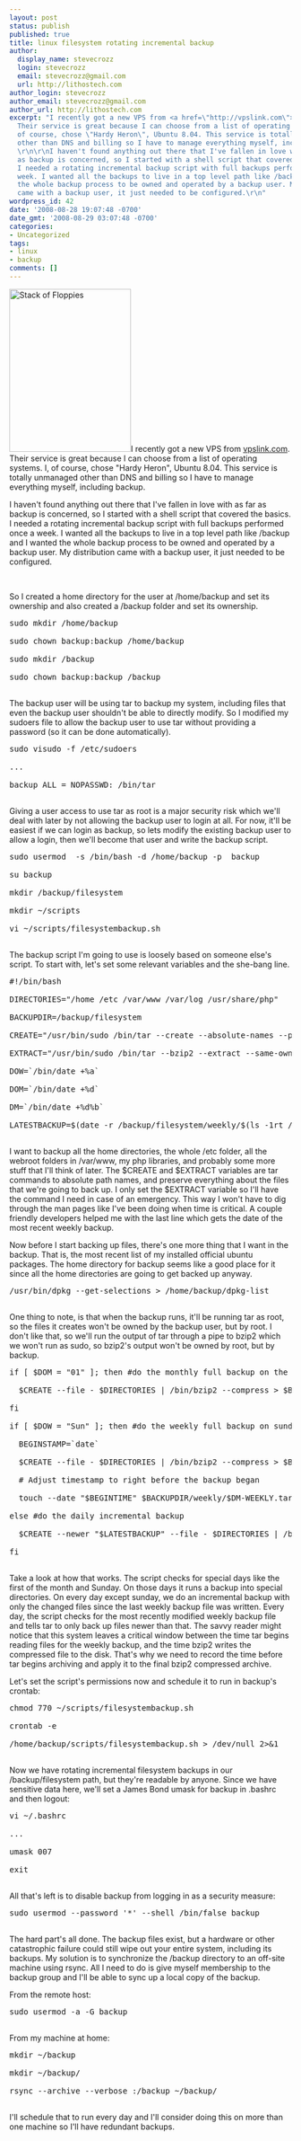 ```yaml
---
layout: post
status: publish
published: true
title: linux filesystem rotating incremental backup
author:
  display_name: stevecrozz
  login: stevecrozz
  email: stevecrozz@gmail.com
  url: http://lithostech.com
author_login: stevecrozz
author_email: stevecrozz@gmail.com
author_url: http://lithostech.com
excerpt: "I recently got a new VPS from <a href=\"http://vpslink.com\">vpslink.com</a>.
  Their service is great because I can choose from a list of operating systems. I,
  of course, chose \"Hardy Heron\", Ubuntu 8.04. This service is totally unmanaged
  other than DNS and billing so I have to manage everything myself, including backup.
  \r\n\r\nI haven't found anything out there that I've fallen in love with as far
  as backup is concerned, so I started with a shell script that covered the basics.
  I needed a rotating incremental backup script with full backups performed once a
  week. I wanted all the backups to live in a top level path like /backup and I wanted
  the whole backup process to be owned and operated by a backup user. My distribution
  came with a backup user, it just needed to be configured.\r\n"
wordpress_id: 42
date: '2008-08-28 19:07:48 -0700'
date_gmt: '2008-08-29 03:07:48 -0700'
categories:
- Uncategorized
tags:
- linux
- backup
comments: []
---
```

<p><a href="http://www.flickr.com/photos/oxtopus/143202024"><img src="http://lithostech.com/wp-content/uploads/2008/08/4136613234_dc76ee0d99_o-217x290.jpg" alt="Stack of Floppies" width="217" height="290" class="alignleft size-medium wp-image-549" /></a>I recently got a new VPS from <a href="http://vpslink.com">vpslink.com</a>. Their service is great because I can choose from a list of operating systems. I, of course, chose "Hardy Heron", Ubuntu 8.04. This service is totally unmanaged other than DNS and billing so I have to manage everything myself, including backup.</p></p>
<p>I haven't found anything out there that I've fallen in love with as far as backup is concerned, so I started with a shell script that covered the basics. I needed a rotating incremental backup script with full backups performed once a week. I wanted all the backups to live in a top level path like /backup and I wanted the whole backup process to be owned and operated by a backup user. My distribution came with a backup user, it just needed to be configured.</p><br />
<a id="more"></a><a id="more-42"></a></p>
<p>So I created a home directory for the user at /home/backup and set its ownership and also created a /backup folder and set its ownership.</p></p>
<pre>
sudo mkdir /home/backup<br />
sudo chown backup:backup /home/backup<br />
sudo mkdir /backup<br />
sudo chown backup:backup /backup<br />
</pre></p>
<p>The backup user will be using tar to backup my system, including files that even the backup user shouldn't be able to directly modify. So I modified my sudoers file to allow the backup user to use tar without providing a password (so it can be done automatically).</p></p>
<pre>
sudo visudo -f /etc/sudoers<br />
...<br />
backup ALL = NOPASSWD: /bin/tar<br />
</pre></p>
<p>Giving a user access to use tar as root is a major security risk which we'll deal with later by not allowing the backup user to login at all. For now, it'll be easiest if we can login as backup, so lets modify the existing backup user to allow a login, then we'll become that user and write the backup script.</p></p>
<pre>
sudo usermod  -s /bin/bash -d /home/backup -p <somepassword> backup<br />
su backup<br />
mkdir /backup/filesystem<br />
mkdir ~/scripts<br />
vi ~/scripts/filesystembackup.sh<br />
</pre></p>
<p>The backup script I'm going to use is loosely based on someone else's script. To start with, let's set some relevant variables and the she-bang line.</p></p>
<pre>
#!/bin/bash<br />
DIRECTORIES="/home /etc /var/www /var/log /usr/share/php"<br />
BACKUPDIR=/backup/filesystem<br />
CREATE="/usr/bin/sudo /bin/tar --create --absolute-names --preserve --same-owner"<br />
EXTRACT="/usr/bin/sudo /bin/tar --bzip2 --extract --same-owner --preserve --absolute-names --file"<br />
DOW=`/bin/date +%a`<br />
DOM=`/bin/date +%d`<br />
DM=`/bin/date +%d%b`<br />
LATESTBACKUP=$(date -r /backup/filesystem/weekly/$(ls -1rt /backup/filesystem/weekly/|tail -1))<br />
</pre></p>
<p>I want to backup all the home directories, the whole /etc folder, all the webroot folders in /var/www, my php libraries, and probably some more stuff that I'll think of later. The $CREATE and $EXTRACT variables are tar commands to absolute path names, and preserve everything about the files that we're going to back up. I only set the $EXTRACT variable so I'll have the command I need in case of an emergency. This way I won't have to dig through the man pages like I've been doing when time is critical. A couple friendly developers helped me with the last line which gets the date of the most recent weekly backup.</p></p>
<p>Now before I start backing up files, there's one more thing that I want in the backup. That is, the most recent list of my installed official ubuntu packages. The home directory for backup seems like a good place for it since all the home directories are going to get backed up anyway.</p></p>
<pre>
/usr/bin/dpkg --get-selections > /home/backup/dpkg-list<br />
</pre></p>
<p>One thing to note, is that when the backup runs, it'll be running tar as root, so the files it creates won't be owned by the backup user, but by root. I don't like that, so we'll run the output of tar through a pipe to bzip2 which we won't run as sudo, so bzip2's output won't be owned by root, but by backup.</p></p>
<pre>
if [ $DOM = "01" ]; then #do the monthly full backup on the first of the month<br />
  $CREATE --file - $DIRECTORIES | /bin/bzip2 --compress > $BACKUPDIR/monthly/$DM.tar.bz2<br />
fi<br />
if [ $DOW = "Sun" ]; then #do the weekly full backup on sundays<br />
  BEGINSTAMP=`date`<br />
  $CREATE --file - $DIRECTORIES | /bin/bzip2 --compress > $BACKUPDIR/weekly/$DM-WEEKLY.tar.bz2<br />
  # Adjust timestamp to right before the backup began<br />
  touch --date "$BEGINTIME" $BACKUPDIR/weekly/$DM-WEEKLY.tar.bz2<br />
else #do the daily incremental backup<br />
  $CREATE --newer "$LATESTBACKUP" --file - $DIRECTORIES | /bin/bzip2 --compress > $BACKUPDIR/daily/$DOW.tar.bz2<br />
fi<br />
</pre></p>
<p>Take a look at how that works. The script checks for special days like the first of the month and Sunday. On those days it runs a backup into special directories. On every day except sunday, we do an incremental backup with only the changed files since the last weekly backup file was written. Every day, the script checks for the most recently modified weekly backup file and tells tar to only back up files newer than that. The savvy reader might notice that this system leaves a critical window between the time tar begins reading files for the weekly backup, and the time bzip2 writes the compressed file to the disk. That's why we need to record the time before tar begins archiving and apply it to the final bzip2 compressed archive.</p></p>
<p>Let's set the script's permissions now and schedule it to run in backup's crontab:</p></p>
<pre>
chmod 770 ~/scripts/filesystembackup.sh<br />
crontab -e<br />
/home/backup/scripts/filesystembackup.sh > /dev/null 2>&1<br />
</pre></p>
<p>Now we have rotating incremental filesystem backups in our /backup/filesystem path, but they're readable by anyone. Since we have sensitive data here, we'll set a James Bond umask for backup in .bashrc and then logout:</p></p>
<pre>
vi ~/.bashrc<br />
...<br />
umask 007<br />
exit<br />
</pre></p>
<p>All that's left is to disable backup from logging in as a security measure:</p></p>
<pre>
sudo usermod --password '*' --shell /bin/false backup<br />
</pre></p>
<p>The hard part's all done. The backup files exist, but a hardware or other catastrophic failure could still wipe out your entire system, including its backups. My solution is to synchronize the /backup directory to an off-site machine using rsync. All I need to do is give myself membership to the backup group and I'll be able to sync up a local copy of the backup.</p></p>
<p>From the remote host:</p></p>
<pre>
sudo usermod -a -G backup <myusername><br />
</pre></p>
<p>From my machine at home:</p></p>
<pre>
mkdir ~/backup<br />
mkdir ~/backup/<site><br />
rsync --archive --verbose <site>:/backup ~/backup/<site><br />
</pre></p>
<p>I'll schedule that to run every day and I'll consider doing this on more than one machine so I'll have redundant backups.</p></p>

